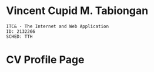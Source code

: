 # Vincent Cupid M. Tabiongan
    ITC& - The Internet and Web Application
    ID: 2132266
    SCHED: TTH
    
# CV Profile Page